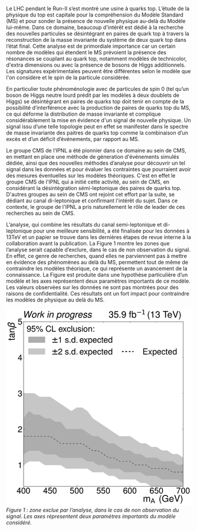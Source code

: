 Le LHC pendant le Run-II s’est montré une usine à quarks top. L’étude de la physique du top est capitale pour la compréhension du Modèle Standard (MS) et pour sonder la présence de nouvelle physique au-delà du Modèle lui-même. Dans ce domaine, beaucoup d'intérêt est dédié à la recherche des nouvelles particules se désintégrant en paires de quark top à travers la reconstruction de la masse invariante du système de deux quark top dans l’état final.
Cette analyse est de primordiale importance car un certain nombre de modèles qui étendent le MS prévoient la présence des résonances se couplant au quark top, notamment modèles de technicolor, d'extra dimensions ou avec la présence de bosons de Higgs additionnels. Les signatures expérimentales peuvent être différentes selon le modèle que l'on considère et le spin de la particule considérée. 

En particulier toute phénoménologie avec de particules de spin 0 (tel qu’un boson de Higgs neutre lourd prédit par les modèles à deux doublets de Higgs) se désintégrant en paires de quarks top doit tenir en compte de la possibilité d’interférence avec la production de paires de quarks top du MS, ce qui déforme la distribution de masse invariante et complique considérablement la mise en évidence d'un signal de nouvelle physique. Un signal issu d’une telle topologie peut en effet se manifester dans le spectre de masse invariante des paitres de quarks top comme la combinaison d’un excès et d’un déficit d’événements, par rapport au MS. 

Le groupe CMS de l’IPNL a été pionnier dans ce domaine au sein de CMS, en mettant en place une méthode de géneration d'événements simulés dédiée, ainsi que des nouvelles méthodes d’analyse pour découvrir un tel signal dans les données et pour évaluer les contraintes que pourraient avoir des mesures éventuelles sur les modèles théoriques. C'est en effet le groupe CMS de l'IPNL qui a initié cette activité, au sein de CMS, en considérant la désintégration sémi-leptonique des paires de quarks top. D'autres groupes au sein de CMS ont rejoint cet effort par la suite, se dédiant au canal di-leptonique et confirmant l'intérêt du sujet. Dans ce contexte, le groupe de l'IPNL a pris naturellement le rôle de leader de ces recherches au sein de CMS.

L’analyse, qui combine les résultats du canal semi-leptonique et di-leptonique pour une meilleure sensibilité, a été finalisée pour les données à 13TeV et un papier se trouve dans les dernières étapes de revue interne à la collaboration avant la publication. La Figure 1 montre les zones que l’analyse serait capable d’exclure, dans le cas de non observation du signal. En effet, ce genre de recherches, quand elles ne parviennent pas à mettre en évidence des phénomènes au delà du MS, permettent tout de même de contraindre les modèles théorique, ce qui représente un avancement de la connaissance. La Figure est produite dans une hypothèse particulière d’un modèle et les axes représentent deux paramètres importants de ce modèle. Les valeurs observées sur les données ne sont pas montrées pour des raisons de confidentialité. Ces résultats ont un fort impact pour contraindre les modèles de physique au delà du MS. 

![Figures/top/hmssm_exclusion](Figures/top/hmssm_exclusion.png)
*Figure 1 : zone exclue par l’analyse, dans le cas de non observation du signal. Les axes répresentent deux paramètres importants du modèle considéré.*

